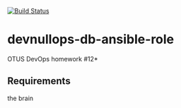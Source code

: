 [![Build Status](https://travis-ci.org/fl64/devnullops-db-ansible-role.svg?branch=master)](https://travis-ci.org/fl64/devnullops-db-ansible-role)

devnullops-db-ansible-role
=========

OTUS DevOps homework #12*

Requirements
------------

the brain

